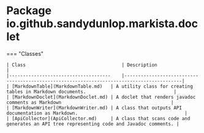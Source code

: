 # Package io.github.sandydunlop.markista.doclet




=== "Classes"

    | Class                                   | Description                                                                               |
    |-------------------------------------    |-------------------------------------------------------------------------------------------|
    | [MarkdownTable](MarkdownTable.md)   | A utility class for creating tables in Markdown documents.                                |
    | [MarkdownDoclet](MarkdownDoclet.md) | A doclet that renders javadoc comments as Markdown                                        |
    | [MarkdownWriter](MarkdownWriter.md) | A class that outputs API documentation as Markdown.                                       |
    | [ApiCollector](ApiCollector.md)     | A class that scans code and generates an API tree representing code and Javadoc comments. |
